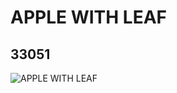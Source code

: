 # APPLE WITH LEAF
## 33051
![APPLE WITH LEAF](https://lc-www-live-s.legocdn.com/media/bricks/5/2/4107050.jpg)